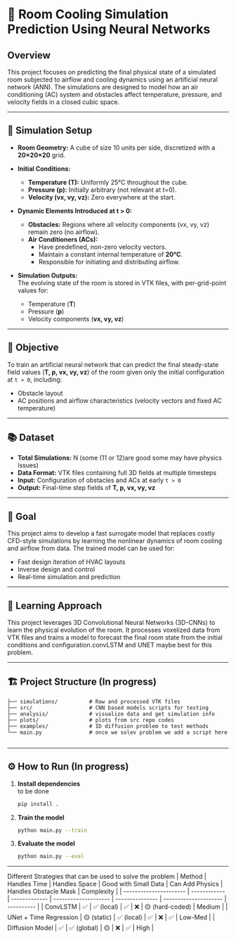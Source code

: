 # 🧊 Room Cooling Simulation Prediction Using Neural Networks

## Overview

This project focuses on predicting the final physical state of a simulated room subjected to airflow and cooling dynamics using an artificial neural network (ANN). The simulations are designed to model how an air conditioning (AC) system and obstacles affect temperature, pressure, and velocity fields in a closed cubic space.

---

## 🧱 Simulation Setup

- **Room Geometry:** A cube of size 10 units per side, discretized with a **20×20×20** grid.

- **Initial Conditions:**
  - **Temperature (T):** Uniformly 25°C throughout the cube.
  - **Pressure (p):** Initially arbitrary (not relevant at t=0).
  - **Velocity (vx, vy, vz):** Zero everywhere at the start.

- **Dynamic Elements Introduced at t > 0:**
  - **Obstacles:** Regions where all velocity components (vx, vy, vz) remain zero (no airflow).
  - **Air Conditioners (ACs):**
    - Have predefined, non-zero velocity vectors.
    - Maintain a constant internal temperature of **20°C**.
    - Responsible for initiating and distributing airflow.

- **Simulation Outputs:**  
  The evolving state of the room is stored in VTK files, with per-grid-point values for:
  - Temperature (**T**)
  - Pressure (**p**)
  - Velocity components (**vx, vy, vz**)

---

## 🎯 Objective

To train an artificial neural network that can predict the final steady-state field values (**T, p, vx, vy, vz**) of the room given only the initial configuration at `t > 0`, including:
- Obstacle layout  
- AC positions and airflow characteristics (velocity vectors and fixed AC temperature)

---

## 📚 Dataset

- **Total Simulations:** N (some (11 or 12)are good some may have physics issues) 
- **Data Format:** VTK files containing full 3D fields at multiple timesteps  
- **Input:** Configuration of obstacles and ACs at early `t > 0`  
- **Output:** Final-time step fields of **T, p, vx, vy, vz**

---

## 🚀 Goal

This project aims to develop a fast surrogate model that replaces costly CFD-style simulations by learning the nonlinear dynamics of room cooling and airflow from data. The trained model can be used for:
- Fast design iteration of HVAC layouts  
- Inverse design and control  
- Real-time simulation and prediction

---

## 🧠 Learning Approach

This project leverages 3D Convolutional Neural Networks (3D-CNNs) to learn the physical evolution of the room. It processes voxelized data from VTK files and trains a model to forecast the final room state from the initial conditions and configuration.convLSTM and UNET maybe best for this problem.

---

## 🏗️ Project Structure (In progress)

```
├── simulations/          # Raw and processed VTK files
├── src/                  # CNN based models scripts for testing
├── analysis/             # visualize data and get simulation info
├── plots/                # plots from src repo codes 
├── examples/             # ID diffusion problem to test methods
└── main.py               # once we solev problem we add a script here
 
```

---

## ⚙️ How to Run  (In progress)

1. **Install dependencies**  
   to be done
   ```bash
   pip install .
   ```

2. **Train the model**

   ```bash (In progress)
   python main.py --train
   ```

3. **Evaluate the model**

   ```bash (In progress)
   python main.py --eval
   ```

---
Different Strategies that can be used to solve the problem
| Method                 | Handles Time | Handles Space | Good with Small Data | Can Add Physics | Handles Obstacle Mask | Complexity |
| ---------------------- | ------------ | ------------- | -------------------- | --------------- | --------------------- | ---------- |
| ConvLSTM               | ✅            | ✅ (local)     | ✅                    | ❌               | 🟡 (hard-coded)       | Medium     |
| UNet + Time Regression | 🟡 (static)  | ✅ (local)     | ✅                    | ❌               | ✅                     | Low-Med    |
| Diffusion Model        | ✅            | ✅ (global)    | 🟡                   | ❌               | ✅                     | High       |

 
